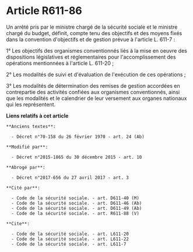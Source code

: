 # Article R611-86

Un arrêté pris par le ministre chargé de la sécurité sociale et le ministre chargé du budget, définit, compte tenu des
objectifs et des moyens fixés dans la convention d'objectifs et de gestion prévue à l'article L. 611-7 : 

1° Les objectifs des organismes conventionnés liés à la mise en oeuvre des dispositions législatives et réglementaires pour
l'accomplissement des opérations mentionnées à l'article L. 611-20 ; 

2° Les modalités de suivi et d'évaluation de l'exécution de ces opérations ; 

3° Les modalités de détermination des remises de gestion accordées en contrepartie des activités confiées aux organismes
conventionnés, ainsi que les modalités et le calendrier de leur versement aux organes nationaux qui les représentent.

**Liens relatifs à cet article**

	**Anciens textes**:

	  - Décret n°70-158 du 26 février 1970 - art. 24 (Ab)

	**Modifié par**:

	  - Décret n°2015-1865 du 30 décembre 2015 - art. 10

	**Abrogé par**:

	  - Décret n°2017-656 du 27 avril 2017 - art. 3

	**Cité par**:

	  - Code de la sécurité sociale. - art. D611-40 (M)
	  - Code de la sécurité sociale. - art. D611-46 (Ab)
	  - Code de la sécurité sociale. - art. D611-49 (Ab)
	  - Code de la sécurité sociale. - art. R611-88 (V)

	**Cite**:

	  - Code de la sécurité sociale. - art. L611-20
	  - Code de la sécurité sociale. - art. L611-22
	  - Code de la sécurité sociale. - art. L611-7
